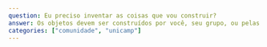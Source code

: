```yaml
---
question: Eu preciso inventar as coisas que vou construir?
answer: Os objetos devem ser construídos por você, seu grupo, ou pelas pessoas que você orientar no dia do evento. Incentivamos a criação de coisas, mesmo que inspiradas em outros trabalhos. Entretanto, podem ser usados moldes compartilhados por terceiros na internet, somente se o autor autorizar explicitamente a reprodução (neste caso, a autoria deve ser mencionada na exposição). Não farão parte da exposição objetos comprados prontos, ou comprados para montar.
categories: ["comunidade", "unicamp"]
---
```

